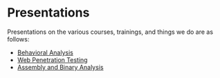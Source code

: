 # Presentations #

Presentations on the various courses, trainings, and things we do are as follows:

* [Behavioral Analysis](behavioral_analysis/)
* [Web Penetration Testing](web_pentesting/)
* [Assembly and Binary Analysis](assembly_primer/)
